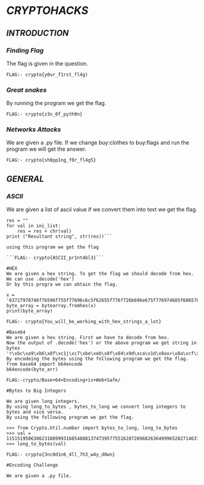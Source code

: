 # ***CRYPTOHACKS***

## ***INTRODUCTION***

### *Finding Flag*

The flag is given in the question.

```FLAG:- crypto{y0ur_f1rst_fl4g)```

### *Great snakes*

By running the program we get the flag.

```FLAG:- crypto{z3n_0f_pyth0n}```

### *Networks Attacks*

We are given a .py file.
If we change buy:clothes to buy:flags and run the program we will get the answer.

```FLAG:- crypto{sh0pp1ng_f0r_fl4g5}```

## ***GENERAL***

### *ASCII*

We are given a list of ascii value if we convert them into text we get the flag.

```ini_list = [99, 114, 121, 112, 116, 111, 123, 65, 83, 67, 73, 73, 95, 112, 114, 49, 110, 116, 52, 98, 108, 51, 125]  
res = "" 
for val in ini_list: 
    res = res + chr(val) 
print ("Resultant string", str(res))```

using this program we get the flag

```FLAG:- crypto{ASCII_pr1nt4bl3}```

#HEX
We are given a hex string. To get the flag we should decode from hex. We can use .decode('hex')
Or by this progra we can obtain the flag.

x = '63727970746f7b596f755f77696c6c5f62655f776f726b696e675f776974685f6865785f737472696e67735f615f6c6f747d'
byte_array = bytearray.fromhex(x)
print(byte_array)

FLAG:- crypto{You_will_be_working_with_hex_strings_a_lot}

#Base64
We are given a hex string. First we have to decode from hex.
Now the output of .decode('hex') or the above program we get string in bytes
'r\xbc\xa9\xb6\x8f\xc1j\xc7\xbe\xeb\x8f\x84\x9d\xca\x1d\x8ax>\x8a\xcf\x96y\xbf\x92i\xf7\xbf'
By encodeing the bytes using the following program we get the flag.
from base64 import b64encode
b64encode(byte_arr)

FLAG:-crypto/Base+64+Encoding+is+Web+Safe/

#Bytes to Big Integers

We are given long integers.
By using long_to_bytes , bytes_to_long we convert long integers to bytes and vice versa.
By using the following program we get the flag.

>>> from Crypto.Util.number import bytes_to_long, long_to_bytes    
>>> val = 11515195063862318899931685488813747395775516287289682636499965282714637259206269
>>> long_to_bytes(val) 

FLAG:- crypto{3nc0d1n6_4ll_7h3_w4y_d0wn}

#Encoding Challenge

We are given a .py file. 

